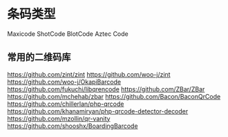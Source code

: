
# 条码类型

Maxicode
ShotCode
BlotCode
Aztec Code

## 常用的二维码库

https://github.com/zint/zint
https://github.com/woo-j/zint
https://github.com/woo-j/OkapiBarcode
https://github.com/fukuchi/libqrencode
https://github.com/ZBar/ZBar
https://github.com/mchehab/zbar
https://github.com/Bacon/BaconQrCode
https://github.com/chillerlan/php-qrcode
https://github.com/khanamiryan/php-qrcode-detector-decoder
https://github.com/mzollin/qr-vanity
https://github.com/shooshx/BoardingBarcode